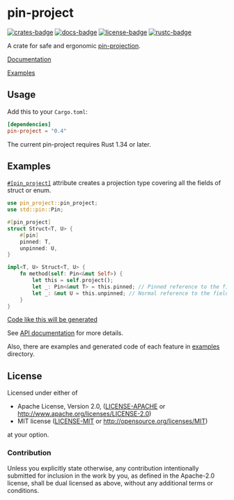 # pin-project

[![crates-badge]][crates-url]
[![docs-badge]][docs-url]
[![license-badge]][license]
[![rustc-badge]][rustc-url]

[crates-badge]: https://img.shields.io/crates/v/pin-project.svg
[crates-url]: https://crates.io/crates/pin-project
[docs-badge]: https://docs.rs/pin-project/badge.svg
[docs-url]: https://docs.rs/pin-project
[license-badge]: https://img.shields.io/badge/license-Apache--2.0%20OR%20MIT-blue.svg
[license]: #license
[rustc-badge]: https://img.shields.io/badge/rustc-1.34+-lightgray.svg
[rustc-url]: https://blog.rust-lang.org/2019/04/11/Rust-1.34.0.html

A crate for safe and ergonomic [pin-projection].

[Documentation][docs-url]

[Examples][examples]

## Usage

Add this to your `Cargo.toml`:

```toml
[dependencies]
pin-project = "0.4"
```

The current pin-project requires Rust 1.34 or later.

## Examples

[`#[pin_project]`][`pin_project`] attribute creates a projection type
covering all the fields of struct or enum.

```rust
use pin_project::pin_project;
use std::pin::Pin;

#[pin_project]
struct Struct<T, U> {
    #[pin]
    pinned: T,
    unpinned: U,
}

impl<T, U> Struct<T, U> {
    fn method(self: Pin<&mut Self>) {
        let this = self.project();
        let _: Pin<&mut T> = this.pinned; // Pinned reference to the field
        let _: &mut U = this.unpinned; // Normal reference to the field
    }
}
```

[Code like this will be generated][struct-default-expanded]

See [API documentation][docs-url] for more details.

Also, there are examples and generated code of each feature in [examples]
directory.

[`pin_project`]: https://docs.rs/pin-project/0.4/pin_project/attr.pin_project.html
[examples]: examples/README.md
[pin-projection]: https://doc.rust-lang.org/nightly/std/pin/index.html#projections-and-structural-pinning
[struct-default-expanded]: examples/struct-default-expanded.rs

## License

Licensed under either of

* Apache License, Version 2.0, ([LICENSE-APACHE](LICENSE-APACHE) or <http://www.apache.org/licenses/LICENSE-2.0>)
* MIT license ([LICENSE-MIT](LICENSE-MIT) or <http://opensource.org/licenses/MIT>)

at your option.

### Contribution

Unless you explicitly state otherwise, any contribution intentionally submitted for inclusion in the work by you, as defined in the Apache-2.0 license, shall be dual licensed as above, without any additional terms or conditions.
